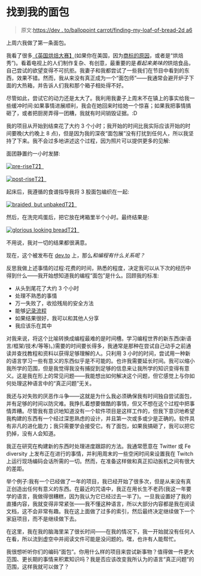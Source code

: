 # 找到我的面包

> 原文:[https://dev . to/ballopoint carrot/finding-my-loaf-of-bread-2d a6](https://dev.to/ballpointcarrot/finding-my-loaf-of-bread-2da6)

上周六我做了第一条面包。

我看了很多[《英国烘焙大赛】](https://thegreatbritishbakeoff.co.uk/)(如果你在美国，因为[商标的原因](http://www.pbs.org/publiceditor/blogs/pbs-public-editor/whats-in-a-name/)，或者是“烘焙秀”)。看着电视上的人们制作复杂、有创意，最重要的是*看起来美味的*烘焙食品，自己尝试的欲望变得不可抗拒。我妻子和我都尝试了一些我们在节目中看到的东西，效果不错。然而，我从来没有真正成为一个“面包师”——我通常会避开炉子下面的大热箱，并告诉人们我和那个箱子相处得不好。

尽管如此，尝试它的动力还是太大了。我利用我妻子上周末不在镇上的事实给我一些缓冲时间:如果事情进展顺利，我会在她回来时给她一个惊喜；如果我把事情搞砸了，或者把厨房弄得一团糟，我就有时间销毁证据。:D

我的项目从开始到结束花了大约 3 个小时；我开始的时间比我实际应该开始的时间要晚(大约晚上 8 点)，但是因为我的深夜“面包展”没有打扰到任何人，所以我坚持了下来。我不会过多地讲述这个过程，因为照片可以提供更多的见解:

面团静置约一小时发酵:

[![pre-rise](../Images/55e7c5313ac3c18f4bc0e81f9fdb0dd8.png)T2】](https://res.cloudinary.com/practicaldev/image/fetch/s--ThPVbbnO--/c_limit%2Cf_auto%2Cfl_progressive%2Cq_auto%2Cw_880/https://www.ballpointcarrot.net/posts/finding-my-loaf-of-bread/IMG_20190504_210312.jpg)

[![post-rise](../Images/cf5e2581b89baad73129ea11dc240b0e.png)T2】](https://res.cloudinary.com/practicaldev/image/fetch/s--fsWf7wGD--/c_limit%2Cf_auto%2Cfl_progressive%2Cq_auto%2Cw_880/https://www.ballpointcarrot.net/posts/finding-my-loaf-of-bread/IMG_20190504_220141.jpg)

起床后，我遵循的食谱指导我将 3 股面包编织在一起:

[![braided, but unbaked](../Images/76b0b809cde8c56cad849ad3941046e1.png)T2】](https://res.cloudinary.com/practicaldev/image/fetch/s--H5f1GDS0--/c_limit%2Cf_auto%2Cfl_progressive%2Cq_auto%2Cw_880/https://www.ballpointcarrot.net/posts/finding-my-loaf-of-bread/IMG_20190504_221614.jpg)

然后，在洗完鸡蛋后，把它放在烤箱里半个小时。最终结果是:

[![glorious looking bread](../Images/fddf6cc0c87ee6b2006a0e042f13d069.png)T2】](https://res.cloudinary.com/practicaldev/image/fetch/s--sh4rF_i1--/c_limit%2Cf_auto%2Cfl_progressive%2Cq_auto%2Cw_880/https://www.ballpointcarrot.net/posts/finding-my-loaf-of-bread/IMG_20190504_225522.jpg)

不用说，我对一切的结果都很满意。

现在，这个被发布在 [dev.to](https://dev.to/) 上，那么*和编程有什么关系呢？*

反思我做上述事情的过程:花费的时间，熟悉的程度，决定我可以从下次的经历中得到什么——我开始想知道我的编程“面包”是什么。回顾我的标准:

*   从头到尾花了大约 3 个小时
*   处理不熟悉的事情
*   万一失败了，收拾残局的安全方法
*   能够[记录流程](https://twitter.com/ballpointcarrot/status/1124895392288477184)
*   如果结果很好，我可以和其他人分享
*   我应该乐在其中

对我来说，将这个比喻转换成编程最难的是时间槽。学习编程世界的新东西(新语言/框架/技术/等等)。)需要的时间要长得多，我通常是那种在尝试自己动手之前通读并查找教程和资料以获得足够理解的人。只利用 3 小时的时间，尝试用一种新的语言学习一些有意义的东西似乎是不可能的。也许我需要延长时间。我可以缩小我所学的范围，但是我觉得我没有捕捉到足够的信息来让我所学的知识变得有意义。这是我在形上的常见问题——我能想出如何解决这个问题，但它感觉上与你如何处理这种语言中的“真正问题”无关。

我还与对失败的厌恶作斗争——这就是为什么我必须确保我有时间独自尝试面包，并有足够的时间以防灾难。我挣扎着想要做酷的事情，但又不想在这个过程中把事情弄糟。尽管我有意识地知道没有一个软件项目是这样工作的，但我下意识地希望我构建的东西有一个经过深思熟虑的设计，并且第一次或多或少是正确的。软件具有非凡的进化能力；我只需要学会接受它。有了面包，如果我搞砸了，我可以把它扔掉，没有人会知道。

我正在研究在构建新的东西时处理进度跟踪的方法。我通常愿意在 Twitter 或 Fe diversity 上发布正在进行的事情，并利用周末的一些空闲时间来设置我在 Twitch 上运行现场编码会话所需的一切。然而，在准备这样做和真正扣动扳机之间有很大的差距。

举个例子:我有一个已经做了一年的项目，我已经开始了很多次，但是从来没有真正创造出任何有意义的东西。在最近的咒语中，我正在用长生不老药(我这一年要学的语言，我做得很糟糕，因为我认为它已经过去一半了)。一旦我设置好了我的直播内容，我就变得非常紧张——我不懂这种语言，所以大部分内容都是我在阅读文档，这不会非常有趣。我在这上面做了过多的索引，然后最终决定继续做下一个家庭项目，而不是继续做下去。

在这里，我在我的脑海里呆了很长时间——在我的情况下，我一开始就没有任何人在看，所以流到虚空中并阅读文件可能是没问题的。嘿，也许有人能帮忙。

我很想听听你们的编码“面包”。你用什么样的项目来尝试新事物？值得做一件更大范围、更长期的事情来积累知识吗？我是否应该改变我所认为的语言“真正问题”的范围，这样我就可以做了？